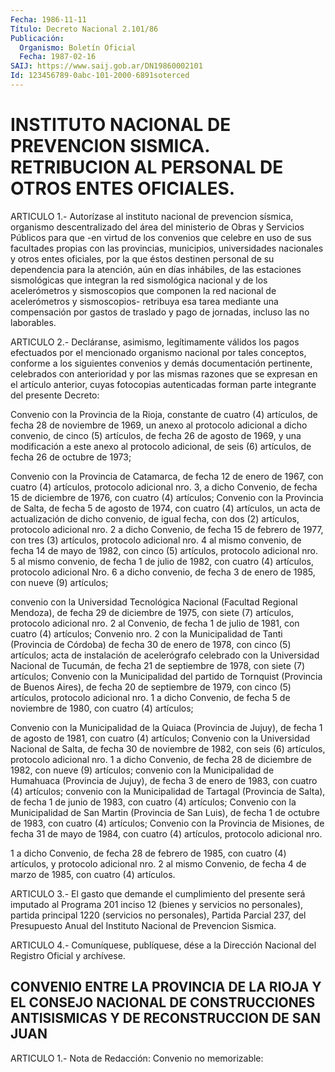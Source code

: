```yaml
---
Fecha: 1986-11-11
Título: Decreto Nacional 2.101/86
Publicación:
  Organismo: Boletín Oficial
  Fecha: 1987-02-16
SAIJ: https://www.saij.gob.ar/DN19860002101
Id: 123456789-0abc-101-2000-6891soterced
---
```

# INSTITUTO NACIONAL DE PREVENCION SISMICA. RETRIBUCION AL PERSONAL DE OTROS ENTES OFICIALES.

<a id="1"></a>
ARTICULO 1.- Autorízase al instituto nacional de prevencion sísmica, organismo descentralizado del área del ministerio de Obras y Servicios Públicos para que -en virtud de los convenios que celebre en uso de sus facultades propias con las provincias, municipios, universidades nacionales y otros entes oficiales, por la que éstos destinen personal de su dependencia para la atención, aún en días inhábiles, de las estaciones sismológicas que integran la red sismológica nacional y de los acelerómetros y sismoscopios que componen la red nacional de acelerómetros y sismoscopios- retribuya esa tarea mediante una compensación por gastos de traslado y pago de jornadas, incluso las no laborables.

<a id="2"></a>
ARTICULO 2.- Decláranse, asimismo, legítimamente válidos los pagos efectuados por el mencionado organismo nacional por tales conceptos, conforme a los siguientes convenios y demás documentación pertinente, celebrados con anterioridad y por las mismas razones que se expresan en el artículo anterior, cuyas fotocopias autenticadas forman parte integrante del presente Decreto:

Convenio con la Provincia de la Rioja, constante de cuatro (4) artículos, de fecha 28 de noviembre de 1969, un anexo al protocolo adicional a dicho convenio, de cinco (5) artículos, de fecha 26 de agosto de 1969, y una modificación a este anexo al protocolo adicional, de seis (6) artículos, de fecha 26 de octubre de 1973;

Convenio con la Provincia de Catamarca, de fecha 12 de enero de 1967, con cuatro (4) artículos, protocolo adicional nro. 3, a dicho Convenio, de fecha 15 de diciembre de 1976, con cuatro (4) artículos; Convenio con la Provincia de Salta, de fecha 5 de agosto de 1974, con cuatro (4) artículos, un acta de actualización de dicho convenio, de igual fecha, con dos (2) artículos, protocolo adicional nro. 2 a dicho Convenio, de fecha 15 de febrero de 1977, con tres (3) artículos, protocolo adicional nro. 4 al mismo convenio, de fecha 14 de mayo de 1982, con cinco (5) artículos, protocolo adicional nro. 5 al mismo convenio, de fecha 1 de julio de 1982, con cuatro (4) artículos, protocolo adicional Nro. 6 a dicho convenio, de fecha 3 de enero de 1985, con nueve (9) artículos;

convenio con la Universidad Tecnológica Nacional (Facultad Regional Mendoza), de fecha 29 de diciembre de 1975, con siete (7) artículos, protocolo adicional nro. 2 al Convenio, de fecha 1 de julio de 1981, con cuatro (4) artículos; Convenio nro. 2 con la Municipalidad de Tanti (Provincia de Córdoba) de fecha 30 de enero de 1978, con cinco (5) artículos; acta de instalación de acelerógrafo celebrado con la Universidad Nacional de Tucumán, de fecha 21 de septiembre de 1978, con siete (7) artículos; Convenio con la Municipalidad del partido de Tornquist (Provincia de Buenos Aires), de fecha 20 de septiembre de 1979, con cinco (5) artículos, protocolo adicional nro. 1 a dicho Convenio, de fecha 5 de noviembre de 1980, con cuatro (4) artículos;

Convenio con la Municipalidad de la Quiaca (Provincia de Jujuy), de fecha 1 de agosto de 1981, con cuatro (4) artículos; Convenio con la Universidad Nacional de Salta, de fecha 30 de noviembre de 1982, con seis (6) artículos, protocolo adicional nro. 1 a dicho Convenio, de fecha 28 de diciembre de 1982, con nueve (9) artículos; convenio con la Municipalidad de Humahuaca (Provincia de Jujuy), de fecha 3 de enero de 1983, con cuatro (4) artículos; convenio con la Municipalidad de Tartagal (Provincia de Salta), de fecha 1 de junio de 1983, con cuatro (4) artículos; Convenio con la Municipalidad de San Martin (Provincia de San Luis), de fecha 1 de octubre de 1983, con cuatro (4) artículos; Convenio con la Provincia de Misiones, de fecha 31 de mayo de 1984, con cuatro (4) artículos, protocolo adicional nro.

1 a dicho Convenio, de fecha 28 de febrero de 1985, con cuatro (4) artículos, y protocolo adicional nro. 2 al mismo Convenio, de fecha 4 de marzo de 1985, con cuatro (4) artículos.

<a id="3"></a>
ARTICULO 3.- El gasto que demande el cumplimiento del presente será imputado al Programa 201 inciso 12 (bienes y servicios no personales), partida principal 1220 (servicios no personales), Partida Parcial 237, del Presupuesto Anual del Instituto Nacional de Prevencion Sismica.

<a id="4"></a>
ARTICULO 4.- Comuníquese, publíquese, dése a la Dirección Nacional del Registro Oficial y archívese.

## CONVENIO ENTRE LA PROVINCIA DE LA RIOJA Y EL CONSEJO NACIONAL DE CONSTRUCCIONES ANTISISMICAS Y DE RECONSTRUCCION DE SAN JUAN

<a id="1"></a>
ARTICULO 1.- Nota de Redacción: Convenio no memorizable: